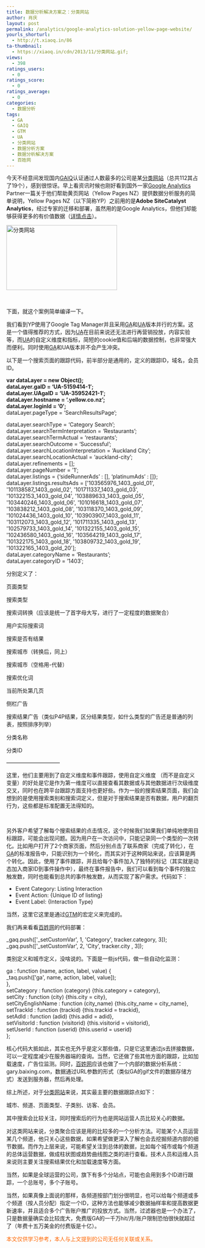 ```yaml
---
title: 数据分析解决方案之：分类网站
author: 肖庆
layout: post
permalink: /analytics/google-analytics-solution-yellow-page-website/
yourls_shorturl:
  - http://t.xiaoq.in/86
ta-thumbnail:
  - https://xiaoq.in/cdn/2013/11/分类网站.gif;
views:
  - 398
ratings_users:
  - 0
ratings_score:
  - 0
ratings_average:
  - 0
categories:
  - 数据分析
tags:
  - GA
  - GAIQ
  - GTM
  - UA
  - 分类网站
  - 数据分析方案
  - 数据分析解决方案
  - 百姓网
---
```

今天不经意间发现国内<span class='wp_keywordlink_affiliate'><a href="https://xiaoq.in/tag/gaiq/" title="查看GAIQ中的全部文章" target="_blank">GAIQ</a></span>认证通过人数最多的公司是某<span class='wp_keywordlink_affiliate'><a href="https://xiaoq.in/tag/%e5%88%86%e7%b1%bb%e7%bd%91%e7%ab%99/" title="查看分类网站中的全部文章" target="_blank">分类网站</a></span>（总共112其占了19个），感到很惊讶。早上看资讯时候也刚好看到国外一家<span class='wp_keywordlink'><a href="https://xiaoq.in/google-analytics/" title="Google Analytics" target="_blank">Google Analytics</a></span> Partner一篇关于他们帮助黄页网站（Yellow Pages NZ）提供数据分析服务的简单说明，Yellow Pages NZ（以下简称YP）之前用的是**Adobe SiteCatalyst Analytics**，经过专家的迁移和部署，虽然用的是Google Analytics，但他们却能够获得更多的有价值数据（<a title="Yellow Pages Group New Zealand Upgrades to Universal Analytics" href="http://www.blastam.com/blog/index.php/2013/05/universal-analytics-yellowpages/" target="_blank">详情点击</a>）。

<img class="alignnone size-full wp-image-1436" alt="分类网站" src="https://xiaoq.in/cdn/2013/11/分类网站.gif" width="290" height="170" />

&nbsp;

下面，就这个案例简单编译一下。

我们看到YP使用了Google Tag Manager并且采用<span class='wp_keywordlink_affiliate'><a href="https://xiaoq.in/tag/ga/" title="查看GA中的全部文章" target="_blank">GA</a></span>和<span class='wp_keywordlink_affiliate'><a href="https://xiaoq.in/tag/ua/" title="查看UA中的全部文章" target="_blank">UA</a></span>版本并行的方案。这是一个值得推荐的方式，因为<span class='wp_keywordlink_affiliate'><a href="https://xiaoq.in/tag/ua/" title="查看UA中的全部文章" target="_blank">UA</a></span>在目前来说还无法进行再营销投放，内容实验等，而<span class='wp_keywordlink_affiliate'><a href="https://xiaoq.in/tag/ua/" title="查看UA中的全部文章" target="_blank">UA</a></span>的自定义维度和指标，简短的cookie值和后端的数据控制，也非常强大而便利。同时使用<span class='wp_keywordlink_affiliate'><a href="https://xiaoq.in/tag/ga/" title="查看GA中的全部文章" target="_blank">GA</a></span>和UA版本并不会产生冲突。

以下是一个搜索页面的跟踪代码，前半部分是通用的，定义的跟踪ID，域名，会员ID。

**var dataLayer = new Object();**  
**dataLayer.gaID = &#8216;UA-5159414-1&#8242;;**  
**dataLayer.UAgaID = &#8216;UA-35952421-1&#8242;;**  
**dataLayer.hostname = &#8216;.yellow.co.nz&#8217;;**  
**dataLayer.loginId = &#8217;0&#8242;;**  
dataLayer.pageType = &#8216;SearchResultsPage&#8217;;

dataLayer.searchType = &#8216;Category Search&#8217;;  
dataLayer.searchTermInterpretation = &#8216;Restaurants&#8217;;  
dataLayer.searchTermActual = &#8216;restaurants&#8217;;  
dataLayer.searchOutcome = &#8216;Successful&#8217;;  
dataLayer.searchLocationInterpretation = &#8216;Auckland City&#8217;;  
dataLayer.searchLocationActual = &#8216;auckland-city&#8217;;  
dataLayer.refinements = [];  
dataLayer.pageNumber = &#8217;1&#8242;;  
dataLayer.listings = {&#8216;sideRunnerAds&#8217; : [], &#8216;platinumAds&#8217; : []};  
dataLayer.listings.resultsAds = ['103565976\_1403\_gold\_01', '101138587\_1403\_gold\_02', '101711337\_1403\_gold\_03', '101322153\_1403\_gold\_04', '103889633\_1403\_gold\_05', '103440246\_1403\_gold\_06', '101016618\_1403\_gold\_07', '103838212\_1403\_gold\_08', '103118370\_1403\_gold\_09', '101024436\_1403\_gold\_10', '103903907\_1403\_gold\_11', '103112073\_1403\_gold\_12', '101711335\_1403\_gold\_13', '102579733\_1403\_gold\_14', '101322155\_1403\_gold\_15', '102436580\_1403\_gold\_16', '103564219\_1403\_gold\_17', '101322175\_1403\_gold\_18', '103809732\_1403\_gold\_19', '101322165\_1403\_gold\_20'];  
dataLayer.categoryName = &#8216;Restaurants&#8217;;  
dataLayer.categoryID = &#8217;1403&#8242;;

分别定义了：

页面类型

搜索类型

搜索词转换（应该是统一了首字母大写，进行了一定程度的数据聚合）

用户实际搜索词

搜索是否有结果

搜索城市（转换后，同上）

搜索城市（空格用-代替）

搜索优化词

当前所处第几页

侧栏广告

搜索结果广告（类似P4P结果，区分结果类型，如什么类型的广告还是普通的列表，按照排序列举）

分类名称

分类ID

——————————

这里，他们主要用到了自定义维度和事件跟踪，使用自定义维度 （而不是自定义变量）的好处是它是作为第一维度可以直接查看其数据或与其他数据进行次级维度交叉，同时也在跨平台跟踪方面支持也更好些。作为一般的搜索结果页面，我们会想到的是使用搜索类别和搜索词定义，但是对于搜索结果是否有数据，用户的翻页行为，这些都是标准配置无法得知的。

&nbsp;

另外客户希望了解每个搜索结果的点击情况，这个时候我们如果我们单纯地使用目标跟踪，可能会出现问题。因为用户在一次访问中，只能记录同一个类型的一次转化。比如用户打开了2个商家页面，然后分别点击了联系商家（完成了转化），在<span class='wp_keywordlink_affiliate'><a href="https://xiaoq.in/tag/ga/" title="查看GA中的全部文章" target="_blank">GA</a></span>的标准报告中，只能识别为一个转化，而其实对于这种网站来说，应该算是两个转化。因此，使用了事件跟踪，并且给每个事件加入了独特的标记（其实就是动态加入商家ID到事件操作中），最终在事件报告中，我们可以看到每个事件的独立触发数，同时也能看到总共的事件触发数，从而实现了客户需求。代码如下：

*   Event Category: Listing Interaction
*   Event Action: {Unique ID of listing}
*   Event Label: {Interaction Type}

当然，这里它这里是通过<span class='wp_keywordlink_affiliate'><a href="https://xiaoq.in/tag/gtm/" title="查看GTM中的全部文章" target="_blank">GTM</a></span>的宏定义来完成的。

我们再来看看<span class='wp_keywordlink_affiliate'><a href="https://xiaoq.in/tag/%e7%99%be%e5%a7%93%e7%bd%91/" title="查看百姓网中的全部文章" target="_blank">百姓网</a></span>的代码部署：

\_gaq.push(['\_setCustomVar', 1, 'Category', tracker.category, 3]);  
\_gaq.push(['\_setCustomVar', 2, 'City', tracker.city , 3]);

类别定义和城市定义，没啥说的。下面是一些js代码，做一些自动化监测：

ga : function (name, action, label, value) {  
_taq.push(['ga', name, action, label, value]);  
},  
setCategory : function (category) {this.category = category},  
setCity : function (city) {this.city = city},  
setCityEnglishName : function (city\_name) {this.city\_name = city_name},  
setTrackId : function (trackid) {this.trackid = trackid},  
setAdId : function (adid) {this.adid = adid},  
setVisitorId : function (visitorid) {this.visitorid = visitorid},  
setUserId : function (userid) {this.userid = userid}  
};

核心代码大抵如此，其实也无外乎是定义那些值，只是它这里通过js去拼接数据，可以一定程度减少在服务器端的查询。当然，它还做了些其他方面的跟踪，比如加载速度，广告位监测。同时，<span class='wp_keywordlink_affiliate'><a href="https://xiaoq.in/tag/%e7%99%be%e5%a7%93%e7%bd%91/" title="查看百姓网中的全部文章" target="_blank">百姓网</a></span>应该也做了一个内部的数据分析系统：gary.baixing.com，数据通过URL参数的形式（类似GA的gif文件的数据存储方式）发送到服务器，然后再处理。

综上所述，对于<span class='wp_keywordlink_affiliate'><a href="https://xiaoq.in/tag/%e5%88%86%e7%b1%bb%e7%bd%91%e7%ab%99/" title="查看分类网站中的全部文章" target="_blank">分类网站</a></span>来说，其实最主要的数据跟踪点如下：

城市、频道、页面类型、子类别、访客、会员。

其中搜索会比较关注，同时搜索后的行为也是网站运营人员比较关心的数据。

对这类网站来说，分类聚合应该是用的比较多的一个分析方法。可能某个人员运营某几个频道，他只关心这些数据，如果希望做更深入了解也会去挖掘频道内部的细节数据。而作为上层来说，可能希望关注到总体的数据，比如每个城市或每个频道的总体运营数据，做成柱状图或趋势曲线图之类的进行查看。技术人员和运维人员来说则主要关注搜索结果优化和加载速度等方面。

当然，如果是全球运营的公司，旗下有多个分站点，可能也会用到多个ID进行跟踪，一个总账号，多个子账号。

当然，如果真像上面说的那样，各频道按部门划分很明显，也可以给每个频道或多个频道（按人员分配）指定一个ID，这种方法也能够减少数据抽样率和提高数据更新速率，并且适合多个广告账户推广的投放方式。当然，过滤器也是一个办法了，只是数据量确实会比较庞大，免费版GA的一千万hit/月/账户限制恐怕很快就超过了（年费十五万美金的付费版是十亿）。

<span style="color: #ff6600;">本文仅供学习参考，本人与上文提到的公司无任何关联或关系。</span>